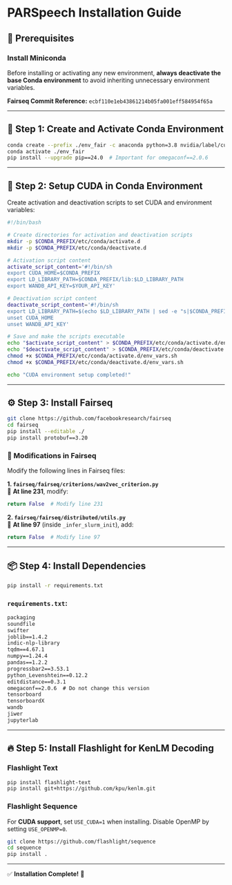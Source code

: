 # PARSpeech Installation Guide

## 📌 Prerequisites

### Install Miniconda
Before installing or activating any new environment, **always deactivate the base Conda environment** to avoid inheriting unnecessary environment variables.

**Fairseq Commit Reference:** `ecbf110e1eb43861214b05fa001eff584954f65a`

---

## 🚀 Step 1: Create and Activate Conda Environment
```bash
conda create --prefix ./env_fair -c anaconda python=3.8 nvidia/label/cuda-12.1.1::cuda-toolkit cudnn=9.1
conda activate ./env_fair
pip install --upgrade pip==24.0  # Important for omegaconf==2.0.6
```

---

## 🔧 Step 2: Setup CUDA in Conda Environment
Create activation and deactivation scripts to set CUDA and environment variables:

```bash
#!/bin/bash

# Create directories for activation and deactivation scripts
mkdir -p $CONDA_PREFIX/etc/conda/activate.d
mkdir -p $CONDA_PREFIX/etc/conda/deactivate.d

# Activation script content
activate_script_content='#!/bin/sh
export CUDA_HOME=$CONDA_PREFIX
export LD_LIBRARY_PATH=$CONDA_PREFIX/lib:$LD_LIBRARY_PATH
export WANDB_API_KEY=$YOUR_API_KEY'

# Deactivation script content
deactivate_script_content='#!/bin/sh
export LD_LIBRARY_PATH=$(echo $LD_LIBRARY_PATH | sed -e "s|$CONDA_PREFIX/lib:||g")
unset CUDA_HOME
unset WANDB_API_KEY'

# Save and make the scripts executable
echo "$activate_script_content" > $CONDA_PREFIX/etc/conda/activate.d/env_vars.sh
echo "$deactivate_script_content" > $CONDA_PREFIX/etc/conda/deactivate.d/env_vars.sh
chmod +x $CONDA_PREFIX/etc/conda/activate.d/env_vars.sh
chmod +x $CONDA_PREFIX/etc/conda/deactivate.d/env_vars.sh

echo "CUDA environment setup completed!"
```

---

## ⚙️ Step 3: Install Fairseq
```bash
git clone https://github.com/facebookresearch/fairseq
cd fairseq
pip install --editable ./
pip install protobuf==3.20
```

### 🔧 Modifications in Fairseq
Modify the following lines in Fairseq files:

**1. `fairseq/fairseq/criterions/wav2vec_criterion.py`**  
📌 **At line 231**, modify:
```python
return False  # Modify line 231
```

**2. `fairseq/fairseq/distributed/utils.py`**  
📌 **At line 97** (inside `_infer_slurm_init`), add:
```python
return False  # Modify line 97
```

---

## 📦 Step 4: Install Dependencies

```bash
pip install -r requirements.txt
```

### `requirements.txt`:
```txt
packaging
soundfile
swifter
joblib==1.4.2
indic-nlp-library
tqdm==4.67.1
numpy==1.24.4
pandas==1.2.2
progressbar2==3.53.1
python_Levenshtein==0.12.2
editdistance==0.3.1
omegaconf==2.0.6  # Do not change this version
tensorboard
tensorboardX
wandb
jiwer
jupyterlab
```

---

## 🔥 Step 5: Install Flashlight for KenLM Decoding

### **Flashlight Text**
```bash
pip install flashlight-text
pip install git+https://github.com/kpu/kenlm.git
```

### **Flashlight Sequence**
For **CUDA support**, set `USE_CUDA=1` when installing. Disable OpenMP by setting `USE_OPENMP=0`.

```bash
git clone https://github.com/flashlight/sequence
cd sequence
pip install .
```

---

✅ **Installation Complete!** 🚀
